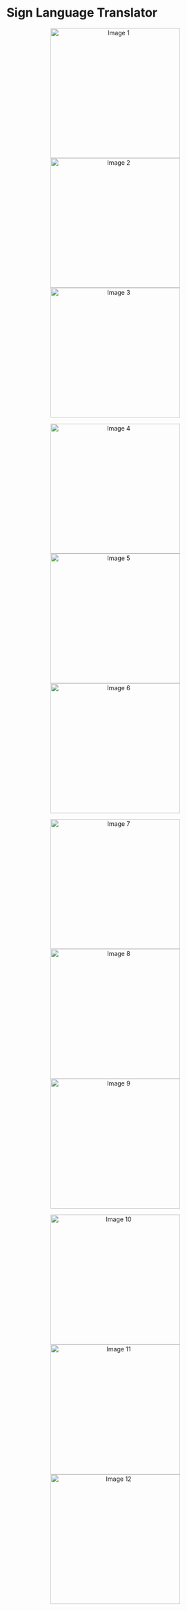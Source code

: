 # Sign Language Translator

<p align="center">
  <img src="https://github.com/user-attachments/assets/80d6c441-307d-44c9-89f5-0d8b35d43e9d" alt="Image 1" width="300">
  <img src="https://github.com/user-attachments/assets/bbab9eda-d604-4fb8-ae1a-593c19f0e6b1" alt="Image 2" width="300">
  <img src="https://github.com/user-attachments/assets/0aed94fd-f610-4833-9a99-f16024a6c548" alt="Image 3" width="300">
</p>

<p align="center">
  <img src="https://github.com/user-attachments/assets/6a8c1e4c-3b2c-4ef1-b982-bed99fbde408" alt="Image 4" width="300">
  <img src="https://github.com/user-attachments/assets/5148ed99-7735-4f37-8ca1-2ad4a423e05e" alt="Image 5" width="300">
  <img src="https://github.com/user-attachments/assets/8324b361-35dd-4a45-917a-644819bff1ae" alt="Image 6" width="300">
</p>

<p align="center">
  <img src="https://github.com/user-attachments/assets/9f48f4b0-b1ad-40e3-a614-8ca951d66016" alt="Image 7" width="300">
  <img src="https://github.com/user-attachments/assets/5d435362-e8b1-4eea-b031-943e6435c1b2" alt="Image 8" width="300">
  <img src="https://github.com/user-attachments/assets/b22ecb70-c0b0-488e-8968-818db291f4c4" alt="Image 9" width="300">
</p>

<p align="center">
  <img src="https://github.com/user-attachments/assets/430abeae-0d21-49c2-b893-3eb634cb9443" alt="Image 10" width="300">
  <img src="https://github.com/user-attachments/assets/30c804eb-b34d-4959-98cf-555a8c40703b" alt="Image 11" width="300">
  <img src="https://github.com/user-attachments/assets/93cfc704-eaba-46e1-930a-c4a9a547e7bc" alt="Image 12" width="300">
</p>
